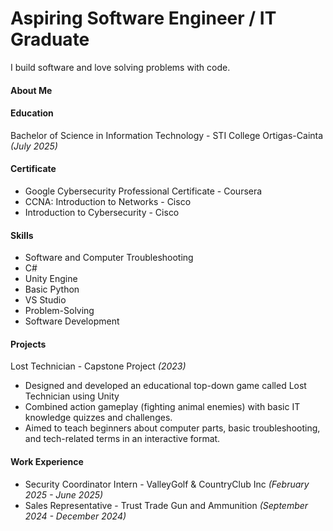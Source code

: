 # Aspiring Software Engineer / IT Graduate
I build software and love solving problems with code.

#### About Me
#### Education
Bachelor of Science in Information Technology - STI College Ortigas-Cainta _(July 2025)_
#### Certificate 
- Google Cybersecurity Professional Certificate - Coursera 
- CCNA: Introduction to Networks - Cisco
- Introduction to Cybersecurity - Cisco

#### Skills
- Software and Computer Troubleshooting
- C#
- Unity Engine
- Basic Python
- VS Studio
- Problem-Solving
- Software Development

#### Projects
Lost Technician - Capstone Project _(2023)_
- Designed and developed an educational top-down game called Lost Technician using Unity
- Combined action gameplay (fighting animal enemies) with basic IT knowledge quizzes and
challenges.
- Aimed to teach beginners about computer parts, basic troubleshooting, and tech-related
terms in an interactive format.

#### Work Experience
- Security Coordinator Intern - ValleyGolf & CountryClub Inc _(February 2025 - June 2025)_
- Sales Representative - Trust Trade Gun and Ammunition _(September 2024 - December 2024)_

